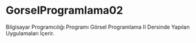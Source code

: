 # GorselProgramlama02
Bilgisayar Programcılığı Programı Görsel Programlama II Dersinde Yapılan Uygulamaları İçerir.

